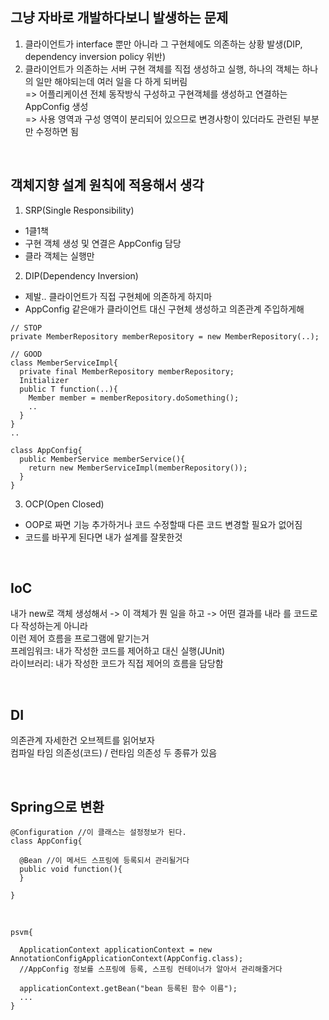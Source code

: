 ## 그냥 자바로 개발하다보니 발생하는 문제
1. 클라이언트가 interface 뿐만 아니라 그 구현체에도 의존하는 상황 발생(DIP, dependency inversion policy 위반)
2. 클라이언트가 의존하는 서버 구현 객체를 직접 생성하고 실행, 하나의 객체는 하나의 일만 해야되는데 여러 일을 다 하게 되버림  
=> 어플리케이션 전체 동작방식 구성하고 구현객체를 생성하고 연결하는 AppConfig 생성  
=> 사용 영역과 구성 영역이 분리되어 있으므로 변경사항이 있더라도 관련된 부분만 수정하면 됨  

<br>
  
## 객체지향 설계 원칙에 적용해서 생각
1. SRP(Single Responsibility)
  * 1클1책
  * 구현 객체 생성 및 연결은 AppConfig 담당
  * 클라 객체는 실행만
2. DIP(Dependency Inversion)
  * 제발.. 클라이언트가 직접 구현체에 의존하게 하지마
  * AppConfig 같은애가 클라이언트 대신 구현체 생성하고 의존관계 주입하게해  
  ```
  // STOP
  private MemberRepository memberRepository = new MemberRepository(..); 
  
  // GOOD
  class MemberServiceImpl{
    private final MemberRepository memberRepository;
    Initializer
    public T function(..){
      Member member = memberRepository.doSomething();
      ..
    }
  }
  ..
  
  class AppConfig{
    public MemberService memberService(){
      return new MemberServiceImpl(memberRepository());
    }
  }
  ```
3. OCP(Open Closed)
  * OOP로 짜면 기능 추가하거나 코드 수정할때 다른 코드 변경할 필요가 없어짐
  * 코드를 바꾸게 된다면 내가 설계를 잘못한것

<br>

## IoC
내가 new로 객체 생성해서 -> 이 객체가 뭔 일을 하고 -> 어떤 결과를 내라 를 코드로 다 작성하는게 아니라  
이런 제어 흐름을 프로그램에 맡기는거  
프레임워크: 내가 작성한 코드를 제어하고 대신 실행(JUnit)  
라이브러리: 내가 작성한 코드가 직접 제어의 흐름을 담당함  

<br>
  
## DI
의존관계 자세한건 오브젝트를 읽어보자  
컴파일 타임 의존성(코드) / 런타임 의존성 두 종류가 있음

<br>

## Spring으로 변환
  ```
  @Configuration //이 클래스는 설정정보가 된다.  
  class AppConfig{
  
    @Bean //이 메서드 스프링에 등록되서 관리될거다
    public void function(){
    }
  
  }
  ```
  
  <br>
  
  ```
  psvm{
  
    ApplicationContext applicationContext = new AnnotationConfigApplicationContext(AppConfig.class);
    //AppConfig 정보를 스프링에 등록, 스프링 컨테이너가 알아서 관리해줄거다
  
    applicationContext.getBean("bean 등록된 함수 이름");
    ...
  }
  ```
